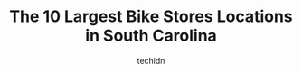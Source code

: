---
layout: ampstory
image: https://i0.wp.com/paketmu.com/wp-content/uploads/2023/06/myrtle-beach-bicycles-0-in-south-carolina-1686368554.jpeg?resize=640,853
author: techidn
featured: false
description: Explore the diverse Bike Store scene in South Carolina, home to an incredible selection of 10 establishments catering to every taste. Whether youre in search of iconic favorites or undiscov
title: The 10 Largest Bike Stores Locations in South Carolina
cover:
   title: The 10 Largest Bike Stores Locations in South Carolina
   subtitle: RICKPATE
   background: https://paketmu.com/wp-content/uploads/2023/06/myrtle-beach-bicycles-0-in-south-carolina-1686368554.jpeg

pages: 
 - layout: thirds
   top: <h1>#1 Trek Bicycle Store Greenville</h1>
   bottom: "<p>Courteous staff, very helpful.  Able to educate without condescending attitude.  Have most light parts in stock, some more special parts in stock.  Have always been able </p>"
   background: https://paketmu.com/wp-content/uploads/2023/06/myrtle-beach-bicycles-1-in-south-carolina-1686368554.jpeg
   backgroundblur: true
 - layout: thirds
   top: <h1>#2 Outspokin Bicycles</h1>
   bottom: "<p>Great place to buy a bike. We bought a bike for my daughter here. Staff is very helpful and answered all my questions.  If you buy from them they provide free service on </p>"
   background: https://paketmu.com/wp-content/uploads/2023/06/myrtle-beach-bicycles-2-in-south-carolina-1686368555.jpeg
   cta:
      link: https://paketmu.com/the-10-largest-bike-stores-locations-in-south-carolina/
      text: The 10 Largest Bike Stores Locations in South Carolina
 - layout: thirds
   top: <h1>#3 Trek Bicycle Store Spartanburg</h1>
   bottom: "<p>Great store. Guys at the store are very knowledgeable and helpful. I need some things done but they didnt have a mechanic and the manager I believe didnt think twic</p>"
   background: https://paketmu.com/wp-content/uploads/2023/06/myrtle-beach-bicycles-3-in-south-carolina-1686368556.jpeg
   cta:
      link: https://paketmu.com/the-10-largest-bike-stores-locations-in-south-carolina/
      text: The 10 Largest Bike Stores Locations in South Carolina
 - layout: thirds
   top: <h1>#4 SpokeWorks Bicycle Workshop</h1>
   bottom: "<p>378 E 5th N St, Summerville, SC 29483, United States</p>"
   background: https://images.unsplash.com/photo-1613843873231-1447db182f97?ixlib=rb-4.0.3&ixid=MnwxMjA3fDB8MHxwaG90by1wYWdlfHx8fGVufDB8fHx8&auto=format&fit=crop&w=640&h=853&q=80
   cta:
      link: https://paketmu.com/the-10-largest-bike-stores-locations-in-south-carolina/
      text: The 10 Largest Bike Stores Locations in South Carolina
 - layout: thirds
   top: <h1>#5 Cycle Center</h1>
   bottom: "<p>1001 Harden St, Columbia, SC 29205, United States</p>"
   background: https://images.unsplash.com/photo-1618005182384-a83a8bd57fbe?ixlib=rb-4.0.3&ixid=MnwxMjA3fDB8MHxwaG90by1wYWdlfHx8fGVufDB8fHx8&auto=format&fit=crop&w=640&h=853&q=80
   cta:
      link: https://paketmu.com/the-10-largest-bike-stores-locations-in-south-carolina/
      text: The 10 Largest Bike Stores Locations in South Carolina
 - layout: thirds
   top: <h1>#6 Beach Bike Shop</h1>
   bottom: "<p>711 Broadway St, Myrtle Beach, SC 29577, United States</p>"
   background: https://images.unsplash.com/photo-1533735380053-eb8d0759b24a?ixlib=rb-4.0.3&ixid=MnwxMjA3fDB8MHxwaG90by1wYWdlfHx8fGVufDB8fHx8&auto=format&fit=crop&w=640&h=853&q=80
   cta:
      link: https://paketmu.com/the-10-largest-bike-stores-locations-in-south-carolina/
      text: The 10 Largest Bike Stores Locations in South Carolina
 - layout: thirds
   top: <h1>#7 Greenville Bike & Tri</h1>
   bottom: "<p>123 Welborn St #102, Greenville, SC 29601, United States</p>"
   background: https://images.unsplash.com/photo-1527066579998-dbbae57f45ce?ixlib=rb-4.0.3&ixid=MnwxMjA3fDB8MHxwaG90by1wYWdlfHx8fGVufDB8fHx8&auto=format&fit=crop&w=640&h=853&q=80
   cta:
      link: https://paketmu.com/the-10-largest-bike-stores-locations-in-south-carolina/
      text: The 10 Largest Bike Stores Locations in South Carolina
 - layout: thirds
   middle: Continue reading...
   background: https://images.unsplash.com/photo-1597773150796-e5c14ebecbf5?ixlib=rb-4.0.3&ixid=MnwxMjA3fDB8MHxwaG90by1wYWdlfHx8fGVufDB8fHx8&auto=format&fit=crop&w=640&h=853&q=80
   cta:
      link: https://paketmu.com/the-10-largest-bike-stores-locations-in-south-carolina/
      text: The 10 Largest Bike Stores Locations in South Carolina
      
---
